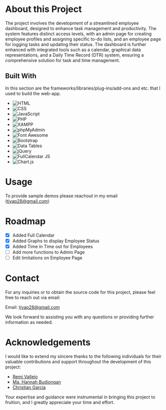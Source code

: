 # About this Project

<div align="center">
    
</div>

The project involves the development of a streamlined employee dashboard, designed to enhance task management and productivity. The system features distinct access levels, with an admin page for creating employee profiles and assigning specific to-do lists, and an employee page for logging tasks and updating their status. The dashboard is further enhanced with integrated tools such as a calendar, graphical data representations, and a Daily Time Record (DTR) system, ensuring a comprehensive solution for task and time management.


## Built With
In this section are the frameworks/libraries/plug-ins/add-ons and etc. that I used to build the web-app.

- ![HTML](https://img.shields.io/badge/HTML5-E34F26?style=for-the-badge&logo=html5&logoColor=white)
- ![CSS](https://img.shields.io/badge/CSS3-1572B6?style=for-the-badge&logo=css3&logoColor=white)
- ![JavaScript](https://img.shields.io/badge/JavaScript-F7DF1E?style=for-the-badge&logo=javascript&logoColor=black)
- ![PHP](https://img.shields.io/badge/PHP-777BB4?style=for-the-badge&logo=php&logoColor=white)
- ![XAMPP](https://img.shields.io/badge/XAMPP-FB7A24?style=for-the-badge&logo=xampp&logoColor=white)
- ![phpMyAdmin](https://img.shields.io/badge/phpMyAdmin-6C78AF?style=for-the-badge&logo=phpmyadmin&logoColor=white)
- ![Font Awesome](https://img.shields.io/badge/Font%20Awesome-339AF0?style=for-the-badge&logo=fontawesome&logoColor=white)
- ![Bootstrap](https://img.shields.io/badge/Bootstrap-563D7C?style=for-the-badge&logo=bootstrap&logoColor=white)
- ![Data Tables](https://img.shields.io/badge/Data%20Tables-336791?style=for-the-badge&logo=datatables&logoColor=white)
- ![jQuery](https://img.shields.io/badge/jQuery-0769AD?style=for-the-badge&logo=jquery&logoColor=white)
- ![FullCalendar JS](https://img.shields.io/badge/FullCalendar%20JS-2577C7?style=for-the-badge&logo=fullcalendar&logoColor=white)
- ![Chart.js](https://img.shields.io/badge/Chart.js-FE777B?style=for-the-badge&logo=chartdotjs&logoColor=white)

# Usage
To provide sample demos please reachout in my email (tjyap28@gmail.com)

# Roadmap
- [x] Added Full Calendar
- [x] Added Graphs to display Employee Status
- [x] Added Time in Time out for Employees
- [ ] Add more functions to Admin Page
- [ ] Edit limitations on Employee Page

# Contact
For any inquiries or to obtain the source code for this project, please feel free to reach out via email:

Email: tjyap28@gmail.com

We look forward to assisting you with any questions or providing further information as needed.

# Acknowledgements
I would like to extend my sincere thanks to the following individuals for their valuable contributions and support throughout the development of this project:

- [Remi Vallejo](https://github.com/remrem-2022)
- [Ma. Hannah Budiongan](https://github.com/itsmhlb)
- [Christian Garcia](https://github.com/lnweb4)

Your expertise and guidance were instrumental in bringing this project to fruition, and I greatly appreciate your time and effort.



